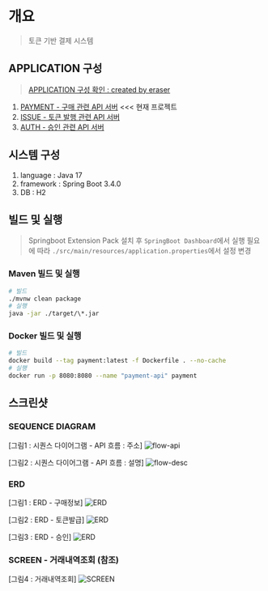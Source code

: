 # 개요

> 토큰 기반 결제 시스템

## APPLICATION 구성

> [APPLICATION 구성 확인 : created by eraser](https://app.eraser.io/workspace/0eZxiEwDAOIbPIWdFCMl?origin=share)

1. [PAYMENT - 구매 관련 API 서버](https://github.com/wonsama/blue-payment) <<< 현재 프로젝트
2. [ISSUE - 토큰 발행 관련 API 서버](https://github.com/wonsama/blue-issue)
3. [AUTH - 승인 관련 API 서버](https://github.com/wonsama/blue-auth)

## 시스템 구성

1. language : Java 17
2. framework : Spring Boot 3.4.0
3. DB : H2

## 빌드 및 실행

> Springboot Extension Pack 설치 후 `SpringBoot Dashboard`에서 실행
> 필요에 따라 `./src/main/resources/application.properties`에서 설정 변경

### Maven 빌드 및 실행

```bash
# 빌드
./mvnw clean package
# 실행
java -jar ./target/\*.jar
```

### Docker 빌드 및 실행

```bash
# 빌드
docker build --tag payment:latest -f Dockerfile . --no-cache
# 실행
docker run -p 8080:8080 --name "payment-api" payment
```

## 스크린샷

### SEQUENCE DIAGRAM

[그림1 : 시퀀스 다이어그램 - API 흐름 : 주소]
![flow-api](./docs/images/flow-api.png)

[그림2 : 시퀀스 다이어그램 - API 흐름 : 설명]
![flow-desc](./docs/images/flow-desc.png)

### ERD

[그림1 : ERD - 구매정보]
![ERD](./docs/images/erd-payment.png)

[그림2 : ERD - 토큰발급]
![ERD](./docs/images/erd-issue.png)

[그림3 : ERD - 승인]
![ERD](./docs/images/erd-auth.png)

### SCREEN - 거래내역조회 (참조)

[그림4 : 거래내역조회]
![SCREEN](./docs/images/scr-transactions.png)
